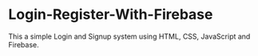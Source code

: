 # Login-Register-With-Firebase

This a simple Login and Signup system using HTML, CSS, JavaScript and Firebase.
